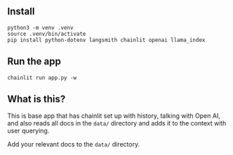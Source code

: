## Install
```
python3 -m venv .venv
source .venv/bin/activate
pip install python-dotenv langsmith chainlit openai llama_index
```

## Run the app
```
chainlit run app.py -w
```

## What is this?
This is base app that has chainlit set up with history, talking with Open AI, and also reads all docs in the `data/` directory and adds it to the context with user querying.

Add your relevant docs to the `data/` directory.
